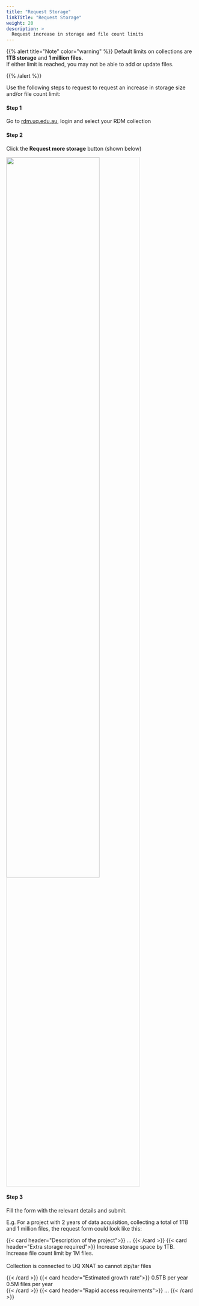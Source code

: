 ```yaml
---
title: "Request Storage"
linkTitle: "Request Storage"
weight: 20
description: >
  Request increase in storage and file count limits
---
```


{{% alert title="Note" color="warning" %}}
Default limits on collections are **1TB storage** and **1 million files**.<br>
If either limit is reached, you may not be able to add or update files.

{{% /alert %}}

Use the following steps to request to request an increase in storage size and/or file count limit:

#### Step 1
Go to [rdm.uq.edu.au](https://rdm.uq.edu.au), login and select your RDM collection

#### Step 2
Click the **Request more storage** button (shown below)

<img src="storage-instructions.png" width="70%" style="border: 1px solid #ddd"></img>

#### Step 3

Fill the form with the relevant details and submit.

E.g. For a project with 2 years of data acquisition, collecting a total of 1TB and 1 million files, the request form could look like this:

{{< card header="Description of the project">}}
...
{{< /card >}}
{{< card header="Extra storage required">}}
Increase storage space by 1TB.<br>
Increase file count limit by 1M files.<br>
<br>
Collection is connected to UQ XNAT so cannot zip/tar files

{{< /card >}}
{{< card header="Estimated growth rate">}}
0.5TB per year<br>
0.5M files per year<br>
{{< /card >}}
{{< card header="Rapid access requirements">}}
...
{{< /card >}}